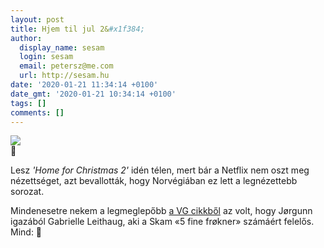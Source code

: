 ```yaml
---
layout: post
title: Hjem til jul 2&#x1f384;
author:
  display_name: sesam
  login: sesam
  email: petersz@me.com
  url: http://sesam.hu
date: '2020-01-21 11:34:14 +0100'
date_gmt: '2020-01-21 10:34:14 +0100'
tags: []
comments: []
---
```


![](https://sesam.hu/wp-content/uploads/2020/01/ed527f8b-6757-4661-becd-104ec6860d52-1024x683.jpeg)  
🍰

Lesz _'Home for Christmas 2'_ idén télen, mert bár a Netflix nem oszt meg nézettséget, azt bevallották, hogy Norvégiában ez lett a legnézettebb sorozat.

Mindenesetre nekem a legmeglepőbb [a VG cikkből](https://www.vg.no/rampelys/tv/i/GGgM89/netflix-bekrefter-blir-ny-sesong-hjem-til-jul) az volt, hogy Jørgunn igazából Gabrielle Leithaug, aki a Skam «5 fine frøkner» számáért felelős. Mind: 🤯

